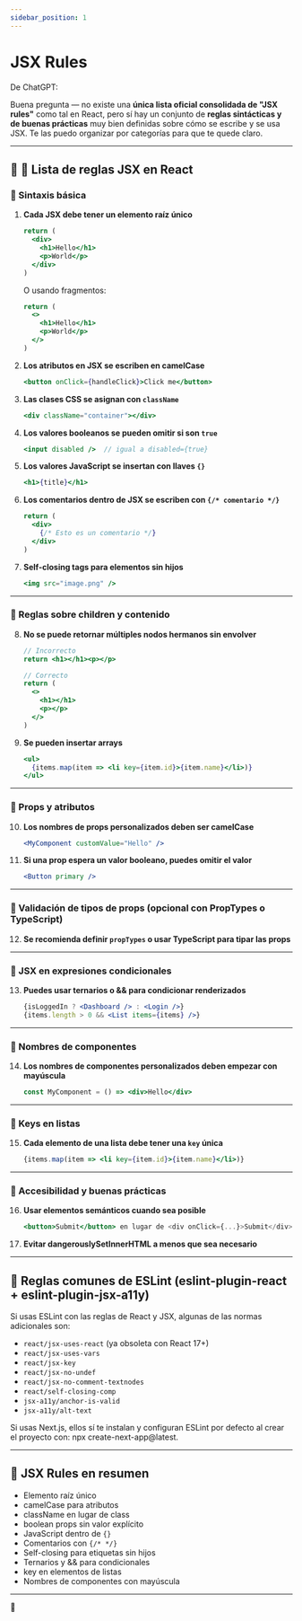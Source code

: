 ```yaml
---
sidebar_position: 1
---
```


# JSX Rules

De ChatGPT:

Buena pregunta — no existe una **única lista oficial consolidada de "JSX rules"** como tal en React, pero sí hay un conjunto de **reglas sintácticas y de buenas prácticas** muy bien definidas sobre cómo se escribe y se usa JSX. Te las puedo organizar por categorías para que te quede claro.

---

## 📖 📜 Lista de reglas JSX en React

### 📌 Sintaxis básica

1. **Cada JSX debe tener un elemento raíz único**

   ```jsx
   return (
     <div>
       <h1>Hello</h1>
       <p>World</p>
     </div>
   )
   ```

   O usando fragmentos:

   ```jsx
   return (
     <>
       <h1>Hello</h1>
       <p>World</p>
     </>
   )
   ```

2. **Los atributos en JSX se escriben en camelCase**

   ```jsx
   <button onClick={handleClick}>Click me</button>
   ```

3. **Las clases CSS se asignan con `className`**

   ```jsx
   <div className="container"></div>
   ```

4. **Los valores booleanos se pueden omitir si son `true`**

   ```jsx
   <input disabled />  // igual a disabled={true}
   ```

5. **Los valores JavaScript se insertan con llaves `{}`**

   ```jsx
   <h1>{title}</h1>
   ```

6. **Los comentarios dentro de JSX se escriben con `{/* comentario */}`**

   ```jsx
   return (
     <div>
       {/* Esto es un comentario */}
     </div>
   )
   ```

7. **Self-closing tags para elementos sin hijos**

   ```jsx
   <img src="image.png" />
   ```

---

### 📌 Reglas sobre children y contenido

8. **No se puede retornar múltiples nodos hermanos sin envolver**

   ```jsx
   // Incorrecto
   return <h1></h1><p></p>

   // Correcto
   return (
     <>
       <h1></h1>
       <p></p>
     </>
   )
   ```

9. **Se pueden insertar arrays**

   ```jsx
   <ul>
     {items.map(item => <li key={item.id}>{item.name}</li>)}
   </ul>
   ```

---

### 📌 Props y atributos

10. **Los nombres de props personalizados deben ser camelCase**

    ```jsx
    <MyComponent customValue="Hello" />
    ```

11. **Si una prop espera un valor booleano, puedes omitir el valor**

    ```jsx
    <Button primary />
    ```

---

### 📌 Validación de tipos de props (opcional con PropTypes o TypeScript)

12. **Se recomienda definir `propTypes` o usar TypeScript para tipar las props**

---

### 📌 JSX en expresiones condicionales

13. **Puedes usar ternarios o && para condicionar renderizados**

    ```jsx
    {isLoggedIn ? <Dashboard /> : <Login />}
    {items.length > 0 && <List items={items} />}
    ```

---

### 📌 Nombres de componentes

14. **Los nombres de componentes personalizados deben empezar con mayúscula**

    ```jsx
    const MyComponent = () => <div>Hello</div>
    ```

---

### 📌 Keys en listas

15. **Cada elemento de una lista debe tener una `key` única**

    ```jsx
    {items.map(item => <li key={item.id}>{item.name}</li>)}
    ```

---

### 📌 Accesibilidad y buenas prácticas

16. **Usar elementos semánticos cuando sea posible**

    ```jsx
    <button>Submit</button> en lugar de <div onClick={...}>Submit</div>
    ```

17. **Evitar dangerouslySetInnerHTML a menos que sea necesario**

---

## 📝 Reglas comunes de ESLint (eslint-plugin-react + eslint-plugin-jsx-a11y)

Si usas ESLint con las reglas de React y JSX, algunas de las normas adicionales son:

* `react/jsx-uses-react` (ya obsoleta con React 17+)
* `react/jsx-uses-vars`
* `react/jsx-key`
* `react/jsx-no-undef`
* `react/jsx-no-comment-textnodes`
* `react/self-closing-comp`
* `jsx-a11y/anchor-is-valid`
* `jsx-a11y/alt-text`

Si usas Next.js, ellos sí te instalan y configuran ESLint por defecto al crear el proyecto con: npx create-next-app@latest.

---

## 📌 JSX Rules en resumen

* Elemento raíz único
* camelCase para atributos
* className en lugar de class
* boolean props sin valor explícito
* JavaScript dentro de `{}`
* Comentarios con `{/* */}`
* Self-closing para etiquetas sin hijos
* Ternarios y && para condicionales
* key en elementos de listas
* Nombres de componentes con mayúscula

---
🚀
